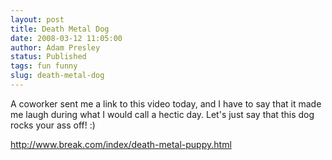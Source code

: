 ```yaml
---
layout: post
title: Death Metal Dog
date: 2008-03-12 11:05:00
author: Adam Presley
status: Published
tags: fun funny
slug: death-metal-dog
---
```


A coworker sent me a link to this video today, and I have to say that it
made me laugh during what I would call a hectic day. Let's just say that
this dog rocks your ass off! :)

<http://www.break.com/index/death-metal-puppy.html>
